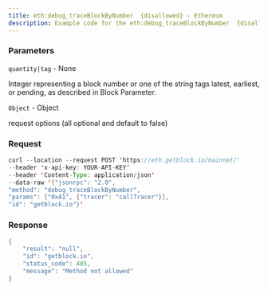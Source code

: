 ```yaml
---
title: eth:debug_traceBlockByNumber  {disallowed} - Ethereum
description: Example code for the eth:debug_traceBlockByNumber  {disallowed} json-rpc method. Сomplete guide on how to use eth:debug_traceBlockByNumber  {disallowed} json-rpc in GetBlock.io Web3 documentation.
---
```


### Parameters


`quantity|tag` - None

Integer representing a block number or one of the string tags latest,
earliest, or pending, as described in Block Parameter.

`Object` - Object

request options (all optional and default to false)

### Request

``` java
curl --location --request POST 'https://eth.getblock.io/mainnet/' 
--header 'x-api-key: YOUR-API-KEY' 
--header 'Content-Type: application/json' 
--data-raw '{"jsonrpc": "2.0",
"method": "debug_traceBlockByNumber",
"params": ["0xA1", {"tracer": "callTracer"}],
"id": "getblock.io"}'
```

###  Response

``` java
{
    "result": "null",
    "id": "getblock.io",
    "status_code": 405,
    "message": "Method not allowed"
}
```

